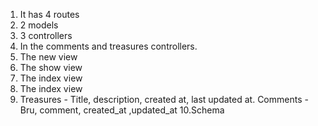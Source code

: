 1. It has 4 routes
2. 2 models
3. 3 controllers
4. In the comments and treasures controllers.
5. The new view
6. The show view
7. The index view
8. The index view
9. Treasures - Title, description, created at, last updated at.
 Comments - Bru, comment, created_at ,updated_at
10.Schema


